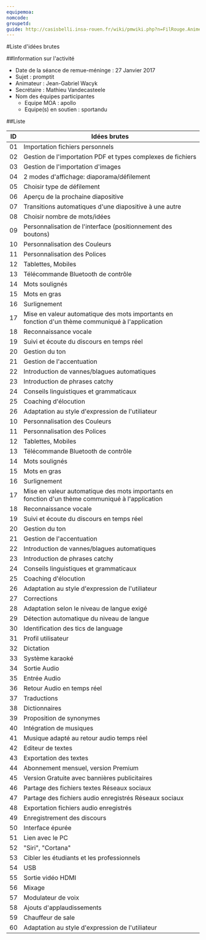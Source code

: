 ```yaml
---
equipemoa: 
nomcode: 
groupetd: 
guide: http://casisbelli.insa-rouen.fr/wiki/pmwiki.php?n=FilRouge.AnimerRemueMeninge
---
```


#Liste d'idées brutes

##Information sur l'activité
- Date de la séance de remue-méninge : 27 Janvier 2017
- Sujet : promptit
- Animateur : Jean-Gabriel Wacyk
- Secrétaire : Mathieu Vandecasteele
- Nom des équipes participantes
  - Equipe MOA : apollo
  - Equipe(s) en soutien : sportandu

##Liste

| ID 	| Idées brutes 	|
|----	|--------------	|
| 01 	| Importation fichiers personnels      	|
| 02 	| Gestion de l'importation PDF et types complexes de fichiers      	|
| 03 	| Gestion de l'importation d'images       	|
| 04 	| 2 modes d'affichage: diaporama/défilement             	|
| 05	| Choisir type de défilement             	|
| 06 	| Aperçu de la prochaine diapositive             	|
| 07	|	Transitions automatiques d'une diapositive à une autre|
| 08 	| Choisir nombre de mots/idées       	|
| 09 	| Personnalisation de l'interface (positionnement des boutons)     	|
| 10 	| Personnalisation des Couleurs         	|
| 11 	| Personnalisation des Polices             	|
| 12	| Tablettes, Mobiles             	|
| 13 	| Télécommande Bluetooth de contrôle 	|
| 14	| Mots soulignés	|
| 15 	| Mots en gras       	|
| 16 	| Surlignement       	|
| 17 	| Mise en valeur automatique des mots importants en fonction d'un thème communiqué à l'application        	|
| 18 	| Reconnaissance vocale             	|
| 19	| Suivi et écoute du discours en temps réel             	|
| 20 	| Gestion du ton 	|
| 21	| Gestion de l'accentuation	|
| 22 	| Introduction de vannes/blagues automatiques     	|
| 23 	| Introduction de phrases catchy       	|
| 24 	| Conseils linguistiques et grammaticaux         	|
| 25 	| Coaching d'élocution             	|
| 26	| Adaptation au style d'expression de l'utiliateur             	|
| 10 	| Personnalisation des Couleurs         	|
| 11 	| Personnalisation des Polices             	|
| 12	| Tablettes, Mobiles             	|
| 13 	| Télécommande Bluetooth de contrôle 	|
| 14	| Mots soulignés	|
| 15 	| Mots en gras       	|
| 16 	| Surlignement       	|
| 17 	| Mise en valeur automatique des mots importants en fonction d'un thème communiqué à l'application        	|
| 18 	| Reconnaissance vocale             	|
| 19	| Suivi et écoute du discours en temps réel             	|
| 20 	| Gestion du ton 	|
| 21	| Gestion de l'accentuation	|
| 22 	| Introduction de vannes/blagues automatiques     	|
| 23 	| Introduction de phrases catchy       	|
| 24 	| Conseils linguistiques et grammaticaux         	|
| 25 	| Coaching d'élocution             	|
| 26	| Adaptation au style d'expression de l'utiliateur             	|
| 27 	| Corrections          	|
| 28 	| Adaptation selon le niveau de langue exigé             	|
| 29	| Détection automatique du niveau de langue             	|
| 30 	| Identification des tics de language 	|
| 31	| Profil utilisateur	|
| 32 	| Dictation       	|
| 33 	| Système karaoké       	|
| 34 	| Sortie Audio       	|
| 35 	| Entrée Audio             	|
| 36	| Retour Audio en temps réel           	|
| 37 	| Traductions 	|
| 38	| Dictionnaires|
| 39 	| Proposition de synonymes         	|
| 40 	| Intégration de musiques             	|
| 41	| Musique adapté au retour audio temps réel             	|
| 42 	| Editeur de textes 	|
| 43	| Exportation des textes	|
| 44 	| Abonnement mensuel, version Premium       	|
| 45 	| Version Gratuite avec bannières publicitaires       	|
| 46 	| Partage des fichiers textes Réseaux sociaux       	|
| 47 	| Partage des fichiers audio enregistrés Réseaux sociaux           	|
| 48	| Exportation fichiers audio enregistrés            	|
| 49 	| Enregistrement des discours 	|
| 50	| Interface épurée	|
| 51 	| Lien avec le PC    	|
| 52 	| "Siri", "Cortana"      	|
| 53 	| Cibler les étudiants et les professionnels         	|
| 54 	| USB             	|
| 55	| Sortie vidéo HDMI             	|
| 56 	| Mixage     	|
| 57 	| Modulateur de voix      	|
| 58 	| Ajouts d'applaudissements         	|
| 59 	| Chauffeur de sale             	|
| 60	| Adaptation au style d'expression de l'utiliateur             	|
